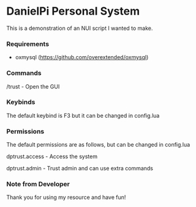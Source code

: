 # DanielPi Personal System
This is a demonstration of an NUI script I wanted to make.

### Requirements
- oxmysql (https://github.com/overextended/oxmysql)

### Commands
/trust - Open the GUI

### Keybinds
The default keybind is F3 but it can be changed in config.lua

### Permissions
The default permissions are as follows, but can be changed in config.lua

dptrust.access - Access the system

dptrust.admin - Trust admin and can use extra commands

### Note from Developer
Thank you for using my resource and have fun!